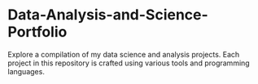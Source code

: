 # Data-Analysis-and-Science-Portfolio
Explore a compilation of my data science and analysis projects. Each project in this repository is crafted using various tools and programming languages. 
